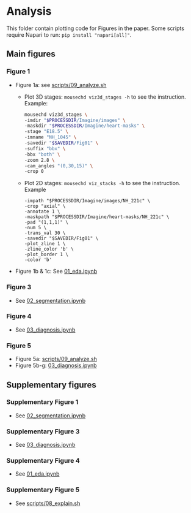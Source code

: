 # Analysis

This folder contain plotting code for Figures in the paper. Some scripts require Napari to run: `pip install "napari[all]"`.

## Main figures
### Figure 1
* Figure 1a: see [scripts/09_analyze.sh](../scripts/09_analyze.sh)
  * Plot 3D stages: `mousechd viz3d_stages -h` to see the instruction. Example:
    ```bash
    mousechd viz3d_stages \
    -imdir "$PROCESSDIR/Imagine/images" \
    -maskdir "$PROCESSDIR/Imagine/heart-masks" \
    -stage "E18.5" \
    -imname "NH_1045" \
    -savedir "$SAVEDIR/Fig01" \
    -suffix "bbx" \
    -bbx "both" \
    -zoom 2.8 \
    -cam_angles "(0,30,15)" \
    -crop 0
    ```

  * Plot 2D stages: `mousechd viz_stacks -h` to see the instruction. Example
    ```mousechd viz_stacks \
    -impath "$PROCESSDIR/Imagine/images/NH_221c" \
    -crop "axial" \
    -annotate 1 \
    -maskpath "$PROCESSDIR/Imagine/heart-masks/NH_221c" \
    -pad "(1,1,1)" \
    -num 5 \
    -trans_val 30 \
    -savedir "$SAVEDIR/Fig01" \
    -plot_zline 1 \
    -zline_color 'b' \
    -plot_border 1 \
    -color 'b'
    ```

* Figure 1b & 1c: See [01_eda.ipynb](./01_eda.ipynb)

### Figure 3
* See [02_segmentation.ipynb](./02_segmentation.ipynb)

### Figure 4
* See [03_diagnosis.ipynb](./03_diagnosis.ipynb)
  
### Figure 5
* Figure 5a: [scripts/09_analyze.sh](../scripts/09_analyze.sh)
* Figure 5b-g: [03_diagnosis.ipynb](./03_diagnosis.ipynb)

## Supplementary figures

### Supplementary Figure 1
* See [02_segmentation.ipynb](./02_segmentation.ipynb)

### Supplementary Figure 3
* See [03_diagnosis.ipynb](./03_diagnosis.ipynb)

### Supplementary Figure 4
* See [01_eda.ipynb](./01_eda.ipynb)

### Supplementary Figure 5
* See [scripts/08_explain.sh](../scripts/08_explain.sh)